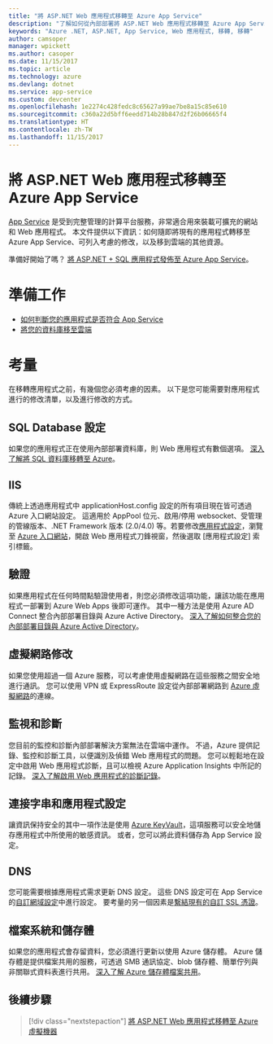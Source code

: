 ```yaml
---
title: "將 ASP.NET Web 應用程式移轉至 Azure App Service"
description: "了解如何從內部部署將 ASP.NET Web 應用程式移轉至 Azure App Service。"
keywords: "Azure .NET, ASP.NET, App Service, Web 應用程式, 移轉, 移轉"
author: camsoper
manager: wpickett
ms.author: casoper
ms.date: 11/15/2017
ms.topic: article
ms.technology: azure
ms.devlang: dotnet
ms.service: app-service
ms.custom: devcenter
ms.openlocfilehash: 1e2274c428fedc8c65627a99ae7be8a15c85e610
ms.sourcegitcommit: c360a22d5bff6eedd714b28b847d2f26b06665f4
ms.translationtype: HT
ms.contentlocale: zh-TW
ms.lasthandoff: 11/15/2017
---
```

# <a name="migrate-an-aspnet-web-application-to-azure-app-service"></a>將 ASP.NET Web 應用程式移轉至 Azure App Service

[App Service](https://docs.microsoft.com/azure/app-service/app-service-web-overview#why-use-web-apps) 是受到完整管理的計算平台服務，非常適合用來裝載可擴充的網站和 Web 應用程式。 本文件提供以下資訊：如何隨即將現有的應用程式轉移至 Azure App Service、可列入考慮的修改，以及移到雲端的其他資源。

準備好開始了嗎？ [將 ASP.NET + SQL 應用程式發佈至 Azure App Service](https://go.microsoft.com/fwlink/?linkid=863214)。

# <a name="preparation"></a>準備工作   
* [如何判斷您的應用程式是否符合 App Service](https://azure.microsoft.com/downloads/migration-assistant/)
* [將您的資料庫移至雲端](https://go.microsoft.com/fwlink/?linkid=863217)

# <a name="considerations"></a>考量
在移轉應用程式之前，有幾個您必須考慮的因素。 以下是您可能需要對應用程式進行的修改清單，以及進行修改的方式。

## <a name="sql-database-configuration"></a>SQL Database 設定
如果您的應用程式正在使用內部部署資料庫，則 Web 應用程式有數個選項。 [深入了解將 SQL 資料庫移轉至 Azure](https://go.microsoft.com/fwlink/?linkid=863217)。

## <a name="iis"></a>IIS
傳統上透過應用程式中 applicationHost.config 設定的所有項目現在皆可透過 Azure 入口網站設定。 這適用於 AppPool 位元、啟用/停用 websocket、受管理的管線版本、.NET Framework 版本 (2.0/4.0) 等。若要修改[應用程式設定](https://docs.microsoft.com/en-us/azure/app-service/web-sites-configure)，瀏覽至 [Azure 入口網站](https://portal.azure.com)，開啟 Web 應用程式刀鋒視窗，然後選取 [應用程式設定] 索引標籤。

## <a name="authentication"></a>驗證
如果應用程式在任何時間點驗證使用者，則您必須修改這項功能，讓該功能在應用程式一部署到 Azure Web Apps 後即可運作。 其中一種方法是使用 Azure AD Connect 整合內部部署目錄與 Azure Active Directory。 [深入了解如何整合您的內部部署目錄與 Azure Active Directory](https://docs.microsoft.com/azure/active-directory/connect/active-directory-aadconnect)。

## <a name="virtual-network-modification"></a>虛擬網路修改
如果您使用超過一個 Azure 服務，可以考慮使用虛擬網路在這些服務之間安全地進行通訊。 您可以使用 VPN 或 ExpressRoute 設定從內部部署網路到 [Azure 虛擬網路](https://docs.microsoft.com/en-us/azure/app-service/web-sites-integrate-with-vnet)的連線。

## <a name="monitoring-and-diagnostics"></a>監視和診斷
您目前的監控和診斷內部部署解決方案無法在雲端中運作。 不過，Azure 提供記錄、監控和診斷工具，以便識別及偵錯 Web 應用程式的問題。 您可以輕鬆地在設定中啟用 Web 應用程式診斷，且可以檢視 Azure Application Insights 中所記的記錄。 [深入了解啟用 Web 應用程式的診斷記錄](https://docs.microsoft.com/azure/app-service/web-sites-enable-diagnostic-log)。

## <a name="connection-strings-and-application-settings"></a>連接字串和應用程式設定
讓資訊保持安全的其中一項作法是使用 [Azure KeyVault](https://docs.microsoft.com/azure/key-vault/)，這項服務可以安全地儲存應用程式中所使用的敏感資訊。 或者，您可以將此資料儲存為 App Service 設定。

## <a name="dns"></a>DNS
您可能需要根據應用程式需求更新 DNS 設定。 這些 DNS 設定可在 App Service 的[自訂網域設定](https://docs.microsoft.com/azure/app-service/app-service-web-tutorial-custom-domain)中進行設定。 要考量的另一個因素是[繫結現有的自訂 SSL 憑證](https://docs.microsoft.com/en-us/azure/app-service/app-service-web-tutorial-custom-ssl)。

## <a name="file-system-and-storage"></a>檔案系統和儲存體
如果您的應用程式會存留資料，您必須進行更新以使用 Azure 儲存體。 Azure 儲存體是提供檔案共用的服務，可透過 SMB 通訊協定、blob 儲存體、簡單佇列與非關聯式資料表進行共用。 [深入了解 Azure 儲存體檔案共用](https://docs.microsoft.com/azure/storage/files/storage-files-introduction)。

## <a name="next-steps"></a>後續步驟

> [!div class="nextstepaction"]
> [將 ASP.NET Web 應用程式移轉至 Azure 虛擬機器](dotnet-howto-migrate-to-vm.md)